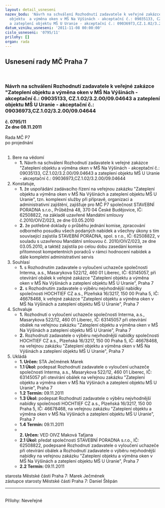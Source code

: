 ```yaml
---
layout: detail_usneseni
nazev_bodu: 'Návrh na schválení Rozhodnutí zadavatele k veřejné zakázce "Zateplení
  objektu  a výměna oken v MŠ Na Výšinách - akceptační č.: 09035133, CZ.1.02/3.2.00/09.04643
  a zateplení objektu MŠ U Uranie - akceptační č.: 09036973,CZ.1.02/3.2.00/09.04644'
datum_vzniku_usneseni: '2011-11-08 00:00:00'
cislo_usneseni: '0795/11'
prilohy: []
organ: rada
---
```

<div id="ucUsn_pList" class="usn">
	<span><h2>Usnesení rady MČ Praha 7 </h2>
<br></span><div class="standBody">
<span><h3>Návrh na schválení Rozhodnutí zadavatele k veřejné zakázce "Zateplení objektu  a výměna oken v MŠ Na Výšinách - akceptační č.: 09035133, CZ.1.02/3.2.00/09.04643 a zateplení objektu MŠ U Uranie - akceptační č.: 09036973,CZ.1.02/3.2.00/09.04644</h3></span><div class="center">
		<strong>č. 0795/11</strong><br>
	</div>
<div class="center">
		<strong>Ze dne 08.11.2011</strong><br><br>
	</div>Rada MČ P7<br> po projednání<br><br><ol>
<li>Bere na vědomí<ul><li>
<strong>1.</strong> Návrh na schválení Rozhodnutí zadavatele k veřejné zakázce "Zateplení objektu  a výměna oken v MŠ Na Výšinách - akceptační č.: 09035133, CZ.1.02/3.2.00/09.04643 a zateplení objektu MŠ U Uranie - akceptační  č.: 09036973,CZ.1.02/3.2.00/09.04644</li></ul>
</li>
<li>Konstatuje,<ul>
<li>
<strong>1.</strong> že uspořádání zadávacího řízení na veřejnou zakázku "Zateplení objektu  a výměna oken v MŠ  Na Výšinách a zateplení objektu MŠ U Uranie", tzn. komplexní služby při přípravě, organizaci a administrativní zajištění, zajišťuje pro MČ P7 společnost STAVEBNÍ PORADNA s.r.o., Průběžná 48, 370 04  České Budějovice, IČ: 62508822, na základě uzavřené Mandátní smlouvy č.2010/OIVZ/023, ze dne 03.05.2010     </li>
<li>
<strong>2.</strong> že potřebné doklady o průběhu jednání komise, zpracování odborného posudku všech podaných nabídek a všechny úkony s tím související zajistila STAVEBNÍ PORADNA, spol. s r.o., IČ: 62508822, v souladu s uzavřenou Mandátní smlouvou č. 2010/OIVZ/023, ze dne 03.05.2010, a taktéž zajistila po celou dobu zasedání komise přítomnost kompetentních poradců v rámci hodnocení nabídek a dále kompletní administrativní servis    </li>
</ul>
</li>
<li>Souhlasí<ul>
<li>
<strong>1.</strong> s Rozhodnutím zadavatele o vyloučení uchazeče společnosti Interma, a.s., Masarykova 522/12, 460 01 Liberec, IČ: 63145057, při otevírání obálek k veřejné zakázce "Zateplení objektu  a výměna oken v MŠ Na Výšinách  a zateplení objektu MŠ U Uranie",  Praha 7</li>
<li>
<strong>2.</strong> s Rozhodnutím zadavatele o výběru nejvhodnější nabídky společnosti HOCHTIEF CZ a.s., Plzeňská 16/3217, 150 00 Praha 5, IČ: 46678468, k veřejné zakázce "Zateplení objektu a výměna oken v MŠ Na Výšinách a zateplení objektu MŠ U Uranie", Praha 7   </li>
</ul>
</li>
<li>Schvaluje<ul>
<li>
<strong>1.</strong> Rozhodnutí o vyloučení uchazeče společnosti Interma, a.s., Masarykova 522/12, 460 01 Liberec, IČ: 63145057 při otevírání obálek na veřejnou zakázku "Zateplení objektu  a výměna oken v MŠ Na Výšinách a zateplení objektu MŠ U Uranie", Praha 7 </li>
<li>
<strong>2.</strong> Rozhodnutí zadavatele o výběru nejvhodnější nabídky společnosti HOCHTIEF CZ a.s., Plzeňská 16/3217, 150 00 Praha 5, IČ: 46678468, na veřejnou zakázku "Zateplení objektu  a výměna oken v MŠ Na Výšinách  a zateplení objektu  MŠ U Uranie", Praha 7      </li>
</ul>
</li>
<li>Ukládá<ul>
<li>
<strong>1. Určen: </strong>STA Ječmének Marek</li>
<li>
<strong>1.1 Úkol: </strong>podepsat Rozhodnutí zadavatele o vyloučení uchazeče společnosti Interma, a.s., Masarykova 522/12, 460 01 Liberec, IČ: 63145057 při otevírání obálek na veřejnou zakázku "Zateplení objektu a výměna oken v MŠ Na Výšinách  a zateplení objektu MŠ U Uranie", Praha 7</li>
<li>
<strong>1.2 Termín: </strong>09.11.2011</li>
<li>
<strong>1.3 Úkol: </strong>podepsat Rozhodnutí zadavatele o výběru nejvhodnější nabídky společnosti HOCHTIEF CZ a.s., Plzeňská 16/3217, 150 00 Praha 5, IČ: 46678468, na veřejnou zakázku "Zateplení objektu a výměna oken v MŠ Na Výšinách  a zateplení objektu MŠ U Uranie", Praha 7</li>
<li>
<strong>1.4 Termín: </strong>09.11.2011</li>
<li>
<strong><br>2. Určen: </strong>VED OIVZ Maková Taťjana</li>
<li>
<strong>2.1 Úkol: </strong>předat společnosti STAVEBNÍ PORADNA s.r.o., IČ: 62508822, podepsané Rozhodnutí zadavatele o vyloučení uchazeče při otevírání obálek a Rozhodnutí zadavatele o výběru nejvhodnější nabídky na veřejnou zakázku "Zateplení objektu a výměna oken v MŠ Na Výšinách  a zateplení objektu MŠ U Uranie", Praha 7</li>
<li>
<strong>2.2 Termín: </strong>09.11.2011</li>
</ul>
</li>
</ol>starosta Městské části Praha 7: Marek Ječmének<br>zástupce starosty Městské části Praha 7: Daniel Štěpán <hr>
<br>Přílohy: Neveřejné</div>
</div>